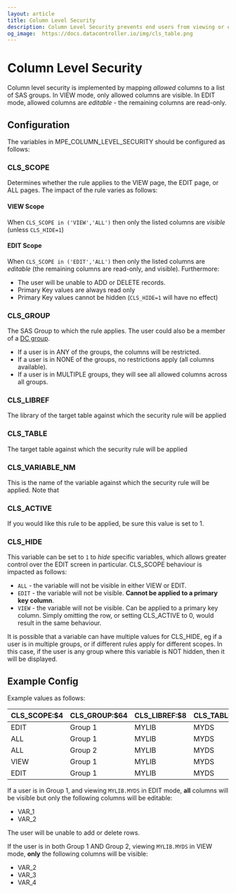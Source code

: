 ```yaml
---
layout: article
title: Column Level Security
description: Column Level Security prevents end users from viewing or editing specific columns in SAS according to their group membership.
og_image:  https://docs.datacontroller.io/img/cls_table.png
---
```


# Column Level Security

Column level security is implemented by mapping _allowed_ columns to a list of SAS groups. In VIEW mode, only allowed columns are visible.  In EDIT mode, allowed columns are _editable_ - the remaining columns are read-only.

## Configuration

The variables in MPE_COLUMN_LEVEL_SECURITY should be configured as follows:

### CLS_SCOPE
Determines whether the rule applies to the VIEW page, the EDIT page, or ALL pages.  The impact of the rule varies as follows:

#### VIEW Scope

When `CLS_SCOPE in ('VIEW','ALL')` then only the listed columns are _visible_ (unless `CLS_HIDE=1`)

#### EDIT Scope

When `CLS_SCOPE in ('EDIT','ALL')` then only the listed columns are _editable_ (the remaining columns are read-only, and visible).  Furthermore:

* The user will be unable to ADD or DELETE records.
* Primary Key values are always read only
* Primary Key values cannot be hidden (`CLS_HIDE=1` will have no effect)


### CLS_GROUP
The SAS Group to which the rule applies.  The user could also be a member of a [DC group](/dcc-groups).

 - If a user is in ANY of the groups, the columns will be restricted.
 - If a user is in NONE of the groups, no restrictions apply (all columns available).
 - If a user is in MULTIPLE groups, they will see all allowed columns across all groups.

### CLS_LIBREF
The library of the target table against which the security rule will be applied

### CLS_TABLE
The target table against which the security rule will be applied

### CLS_VARIABLE_NM
This is the name of the variable against which the security rule will be applied.  Note that

### CLS_ACTIVE
If you would like this rule to be applied, be sure this value is set to 1.

### CLS_HIDE
This variable can be set to `1` to _hide_ specific variables, which allows greater control over the EDIT screen in particular.  CLS_SCOPE behaviour is impacted as follows:

* `ALL` - the variable will not be visible in either VIEW or EDIT.
* `EDIT` - the variable will not be visible.  **Cannot be applied to a primary key column**.
* `VIEW` - the variable will not be visible.  Can be applied to a primary key column.  Simply omitting the row, or setting CLS_ACTIVE to 0, would result in the same behaviour.

It is possible that a variable can have multiple values for CLS_HIDE, eg if a user is in multiple groups, or if different rules apply for different scopes.  In this case, if the user is any group where this variable is NOT hidden, then it will be displayed.


## Example Config
Example values as follows:

|CLS_SCOPE:$4|CLS_GROUP:$64|CLS_LIBREF:$8| CLS_TABLE:$32|CLS_VARIABLE_NM:$32|CLS_ACTIVE:8.|CLS_HIDE:8.|
|---|---|---|---|---|---|---|
|EDIT|Group 1|MYLIB|MYDS|VAR_1|1||
|ALL|Group 1|MYLIB|MYDS|VAR_2|1||
|ALL|Group 2|MYLIB|MYDS|VAR_3|1||
|VIEW|Group 1|MYLIB|MYDS|VAR_4|1||
|EDIT|Group 1|MYLIB|MYDS|VAR_5|1|1|


If a user is in Group 1, and viewing `MYLIB.MYDS` in EDIT mode, **all** columns will be visible but only the following columns will be editable:

* VAR_1
* VAR_2

The user will be unable to add or delete rows.

If the user is in both Group 1 AND Group 2, viewing `MYLIB.MYDS` in VIEW mode, **only** the following columns will be visible:

* VAR_2
* VAR_3
* VAR_4
